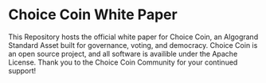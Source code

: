 # Choice Coin White Paper
This Repository hosts the official white paper for Choice Coin, an Algogrand Standard Asset built for governance, voting, and democracy. Choice Coin is an open source project, and all software is availible under the Apache License. Thank you to the Choice Coin Community for your continued support!
